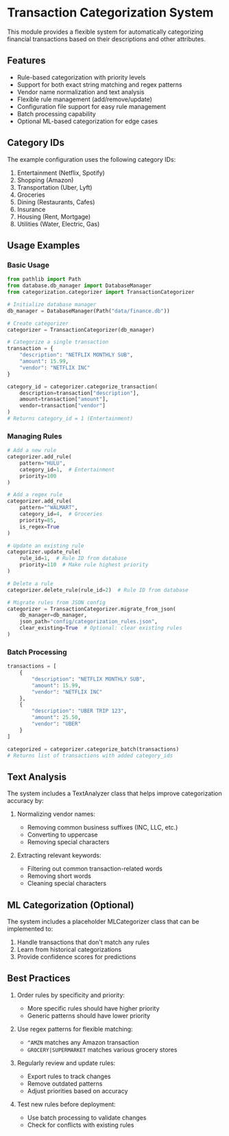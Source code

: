 # Transaction Categorization System

This module provides a flexible system for automatically categorizing financial transactions based on their descriptions and other attributes.

## Features

- Rule-based categorization with priority levels
- Support for both exact string matching and regex patterns
- Vendor name normalization and text analysis
- Flexible rule management (add/remove/update)
- Configuration file support for easy rule management
- Batch processing capability
- Optional ML-based categorization for edge cases

## Category IDs

The example configuration uses the following category IDs:

1. Entertainment (Netflix, Spotify)
2. Shopping (Amazon)
3. Transportation (Uber, Lyft)
4. Groceries
5. Dining (Restaurants, Cafes)
6. Insurance
7. Housing (Rent, Mortgage)
8. Utilities (Water, Electric, Gas)

## Usage Examples

### Basic Usage

```python
from pathlib import Path
from database.db_manager import DatabaseManager
from categorization.categorizer import TransactionCategorizer

# Initialize database manager
db_manager = DatabaseManager(Path("data/finance.db"))

# Create categorizer
categorizer = TransactionCategorizer(db_manager)

# Categorize a single transaction
transaction = {
    "description": "NETFLIX MONTHLY SUB",
    "amount": 15.99,
    "vendor": "NETFLIX INC"
}

category_id = categorizer.categorize_transaction(
    description=transaction["description"],
    amount=transaction["amount"],
    vendor=transaction["vendor"]
)
# Returns category_id = 1 (Entertainment)
```

### Managing Rules

```python
# Add a new rule
categorizer.add_rule(
    pattern="HULU",
    category_id=1,  # Entertainment
    priority=100
)

# Add a regex rule
categorizer.add_rule(
    pattern="^WALMART",
    category_id=4,  # Groceries
    priority=85,
    is_regex=True
)

# Update an existing rule
categorizer.update_rule(
    rule_id=1,  # Rule ID from database
    priority=110  # Make rule highest priority
)

# Delete a rule
categorizer.delete_rule(rule_id=2)  # Rule ID from database

# Migrate rules from JSON config
categorizer = TransactionCategorizer.migrate_from_json(
    db_manager=db_manager,
    json_path="config/categorization_rules.json",
    clear_existing=True  # Optional: clear existing rules
)
```

### Batch Processing

```python
transactions = [
    {
        "description": "NETFLIX MONTHLY SUB",
        "amount": 15.99,
        "vendor": "NETFLIX INC"
    },
    {
        "description": "UBER TRIP 123",
        "amount": 25.50,
        "vendor": "UBER"
    }
]

categorized = categorizer.categorize_batch(transactions)
# Returns list of transactions with added category_ids
```

## Text Analysis

The system includes a TextAnalyzer class that helps improve categorization accuracy by:

1. Normalizing vendor names:
   - Removing common business suffixes (INC, LLC, etc.)
   - Converting to uppercase
   - Removing special characters

2. Extracting relevant keywords:
   - Filtering out common transaction-related words
   - Removing short words
   - Cleaning special characters

## ML Categorization (Optional)

The system includes a placeholder MLCategorizer class that can be implemented to:

1. Handle transactions that don't match any rules
2. Learn from historical categorizations
3. Provide confidence scores for predictions

## Best Practices

1. Order rules by specificity and priority:
   - More specific rules should have higher priority
   - Generic patterns should have lower priority

2. Use regex patterns for flexible matching:
   - `^AMZN` matches any Amazon transaction
   - `GROCERY|SUPERMARKET` matches various grocery stores

3. Regularly review and update rules:
   - Export rules to track changes
   - Remove outdated patterns
   - Adjust priorities based on accuracy

4. Test new rules before deployment:
   - Use batch processing to validate changes
   - Check for conflicts with existing rules
